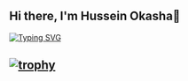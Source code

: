 ## Hi there, I'm Hussein Okasha👋
[![Typing SVG](https://readme-typing-svg.herokuapp.com?font=Cairo&weight=600&size=30&pause=1000&color=8B87F7&width=442&lines=Hi%2C+I'm+Hussein;Front+End+Developer;Learner)](https://git.io/typing-svg)

[![trophy](https://github-profile-trophy.vercel.app/?username=hussien415532)](https://github.com/ryo-ma/github-profile-trophy)
<br><br>
---
